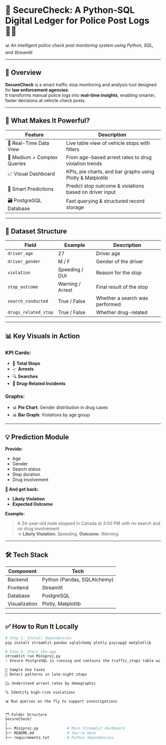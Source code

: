 # 🚨 SecureCheck: A Python-SQL Digital Ledger for Police Post Logs 👮‍♀️ 
📊 *An intelligent police check post monitoring system using Python, SQL, and Streamlit*

---

## 🚀 Overview  
**SecureCheck** is a smart traffic stop monitoring and analysis tool designed for **law enforcement agencies**.  
It transforms manual police logs into **real-time insights**, enabling smarter, faster decisions at vehicle check posts.

---

## 🧠 What Makes It Powerful?

| Feature                      | Description                                                |
|-----------------------------|------------------------------------------------------------|
| 🔎 Real-Time Data View       | Live table view of vehicle stops with filters              |
| 🧮 Medium + Complex Queries  | From age-based arrest rates to drug violation trends       |
| 📈 Visual Dashboard          | KPIs, pie charts, and bar graphs using Plotly & Matplotlib|
| 🤖 Smart Predictions         | Predict stop outcome & violations based on driver input    |
| 🗃️ PostgreSQL Database       | Fast querying & structured record storage                  |

---

## 📂 Dataset Structure

| Field               | Example        | Description                         |
|--------------------|----------------|-------------------------------------|
| `driver_age`       | 27             | Driver age                  |
| `driver_gender`    | M / F          | Gender of the driver                |
| `violation`        | Speeding / DUI | Reason for the stop                 |
| `stop_outcome`     | Warning / Arrest | Final result of the stop          |
| `search_conducted` | True / False   | Whether a search was performed      |
| `drugs_related_stop` | True / False | Whether drug-related                |

---

## 📊 Key Visuals in Action

### KPI Cards:
- 🚗 **Total Stops**
- 📈 **Arrests**
- 🔍 **Searches**
- 💊 **Drug-Related Incidents**

### Graphs:
- 📊 **Pie Chart**: Gender distribution in drug cases  
- 📊 **Bar Graph**: Violations by age group  

---

## 💡 Prediction Module

**Provide:**
- Age  
- Gender  
- Search status  
- Stop duration  
- Drug involvement  

**📢 And get back:**
- **Likely Violation**  
- **Expected Outcome**

**Example:**  
> A 24-year-old male stopped in Canada at 3:00 PM with no search and no drug involvement  
> → **Likely Violation**: *Speeding*, **Outcome**: *Warning*

---

## 🛠 Tech Stack

| Component   | Tech                             |
|------------|----------------------------------|
| Backend     | Python (Pandas, SQLAlchemy)     |
| Frontend    | Streamlit                        |
| Database    | PostgreSQL                       |
| Visualization | Plotly, Matplotlib            |

---

## ✅ How to Run It Locally

```bash
# Step 1: Install dependencies
pip install streamlit pandas sqlalchemy plotly psycopg2 matplotlib

# Step 2: Start the app
streamlit run Miniproj.py
💡 Ensure PostgreSQL is running and contains the traffic_stops table with sample data.

📌 Sample Use Cases
🚓 Detect patterns in late-night stops

🧑‍⚖️ Understand arrest rates by demographic

🔍 Identify high-risk violations

📊 Run queries on the fly to support investigations


🗂️ Folder Structure
SecureCheck/
│
├── Miniproj.py             # Main Streamlit dashboard
├── README.md               # You're here
├── requirements.txt        # Python dependencies




